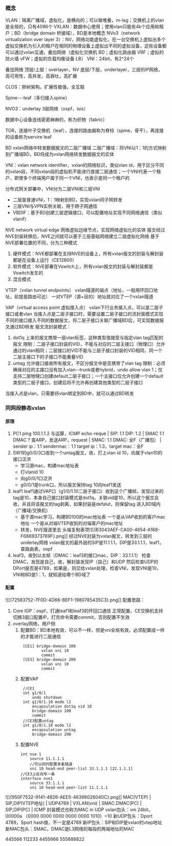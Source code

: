 ### 概念
VLAN：隔离广播域，虚拟化，是横向的；可以做堆叠，m-lag；交换机上的vlan是全局的，只有4096个
VXLAN：数据中心使用；使用vlan只能有4k个应用和租户；BD（bridge domain 桥接域），BD是本地概念
NVo3（network virtualization over layer 3）：NV，网络功能虚拟化，在一台交换机上虚拟出多个虚拟交换机为引入的租户在相同的物理设备上虚拟出不同的虚拟设备，这些设备都可以通过vxlan互通，叠加网络（虚拟化交换机 BD；虚拟化路由器 VRF；虚拟的防火墙 vFW；虚拟的负载均衡设备 LB）
VNI：24bit，有2^24个

叠加网络
顶层/上层：overlayer，NV
底层/下层，underlayer，三层的IP网络，高可用性，高并发，高吞吐，高扩展

CLOS：胖树架构，扩展性极强，全互联

Spine---leaf（多归接入spine）

NVO3：underlay 3层网络（ospf，isis）

数据中心设备连线密密麻麻的，称为织物（fabric）

TOR，连接叶子交换机（leaf），连接的路由器称为脊柱（spine，骨干），再连接的设备称为servire leaf

BD
vxlan网络中转发数据报文的二层广播域
二层广播域：将VNI以1：1的方式映射到广播域BD，BD将成为vxlan网络转发数据报文的实体

VNI：vxlan network identifier，vxlan的网络标识，类似vlan id，用于区分不同的vxlan段，不同vxlan段的虚拟机不能进行直接二层通信；一个VNI代表一个租户，即使多个终端用户属于同一个VNI，也表示是同一个租户的

分布式网关部署中，VNI分为二层VNI和三层VNI
- 二层是普通VNI，1：1映射到BD，实现vxlan同子网转发
- 三层VNI与VPN实例关联，用于跨子网通信
- VBDIF：基于BD创建三层逻辑接口，可以配置地址实现不同网络通信（类似vlanif）

NVE
network virtual edge 网络虚拟边缘节点，实现网络虚拟化的实体
报文经过NVE封装转换后，NVE之间就可以基于三层基础网络建立二层虚拟化网络
基于NVE部署位置的不同，分为三种模式
1. 硬件模式：NVE都部署在支持NVE的设备上，所有vxlan报文的封装与解封装都是在设备上运行（CE12800）
2. 软件模式：NVE部署在Vswitch上，所有vxlan报文的封装与解封装都是Vswitch发生的
3. 混合模式

VTEP（vxlan tunnel endpoints）
vxlan隧道的端点（地址，一般用环回口地址，前提是路由可达）
一对VTEP（源+目的）地址就对应了一个vxlan隧道

VAP（virtual access point 虚拟接入点）
vxlan下行业务接入点，可以是二层子接口或者vlan
当接入点是二层子接口时，需要设置二层子接口的流封装模式实现不同的接口接入不同的数据报文，将二层子接口关联广播域BD后，可实现数据报文通过BD转发
报文流封装模式：
1. dot1q
   上来的报文携带一层vlan标签，这种类型值接受与指定vlan tag匹配的报文
   限制：二层子接口封装的VID，不能与对应的二层主接口（物理口）允许通过的vlan相同；二层接口的VID不能与三层子接口封装的VID相同，同一个二层主接口下的子接口不能重叠VID
1. untag
   允许接口接收所有报文，不区分报文中是否携带了vlan tag
   限制：必须确保对应的主接口没有加入vlan--trunk或者hybrid，undo allow vlan 1；仅支持二层物理口创建default二层子接口；一个主接口仅允许创建一个default类型的二层子接口，创建后将不允许再创建其他类型的二层子接口

当接入点是vlan，只需要将vlan绑定到BD中，就可以通过BD转发

### 同网段静态vxlan
#### 原理
1. PC1 ping 100.1.1.2
   与运算，ICMP echo-reque | SIP: 1.1 DIP: 1.2 | SMAC 1.1 DMAC ?
   查ARP，发送ARP，request | SMAC: 1.1 DMAC: 全F（广播包） | sender ip：1.1 sendermac：1.1
   target ip：1.3，target mac：全F
2. SW1的g0/0/3口收到一个untag报文，收，打上vlan id 10，向属于vlan10的接口泛洪
	- 学习源mac，构建mac地址表
	- 打vlanid 10
	- 向g0/0/1口泛洪
	- g0/0/1是trunk口，所以报文保持tag 10向leaf1发送
3. leaf1
   leaf1通过VAP口（g1/0/1.10二层子接口）收到这个广播帧，发现过来的tag是10，本身自己接口封装模式是dot1q，关联vid是10，所以这个报文会收，并且将该报文的tag剥离，如果封装是defalut，则保留tag
   进入BD域内（广播域/交换机）
	- 基于源mac学习，构建BD100的mac地址表
	     一个是从VAP收到的客户mac地址
	     一个是从对端VTEP收到的对端客户的mac地址
	- 转发，NVE隧道里去
	  头端复制表项![[{B3043AEF-CA00-4654-A168-F6869373769F}.png]]
	  经过NVE封装为vxlan报文，转发到三层的underlay网络
	  vxlan报文的最外层的SIP是11.1.1.1，DIP是33.1.1.1，leaf1，查路由表，ospf
4. leaf3，收到以太帧（DMAC：leaf3的接口mac，DIP：33.1.1.1）
	检查DMAC，发现是自己，收，解封装发现IP（自己）和UDP
	然后检查UDP的DPort是否是4789，如果是，则交给vxlan处理，检查VNI，发现VNI是10，VNI和BD是1：1，就知道给哪个BD域了
#### 配置
![[{72583752-7F0D-4D66-BEF1-1980785435C3}.png]]
配置思路：
1. Core IGP：ospf，打通leaf1和leaf3的环回口通信
   正常配置，CE交换机支持切换3层口配置IP，打完命令需要commit，否则配置不生效
2. overlay网络，用户侧
   1. 配置BD：BD本地有效，可以不一样，但是vni全局有效，必须配置成一样的才能进行二层通信
	   ```
		[CE1] bridge-domain 100
				vxlan vni 10
				commit
		[CE3] bridge-domain 200
				vxlan vni 10
				commit
		```
	2. 配置VAP
	   ```
		//CE1
		int g1/0/1
			undo shutdown
		int g1/0/1.10 mode l2
			encapsulation dot1q vid 10
			bridge-domain 100
			commit
		//CE3配置untag
		int g1/0/1.10 mode l2
			encapsulation untag
			bridge-domain 200
		```
	3. 配置NVE
		```
		int nve 1
			source 11.1.1.1
			//可以同时配置多条隧道
			vni 10 head-end peer-list 33.1.1.1 [22.1.1.1]
		//CE3上反向写一条
		interface nve1
			source 33.1.1.1
			vni 10 head-end peer-list 11.1.1.1
		```

![[{950F7532-9141-4926-AEE5-46396026040C}.png]]
<font style="fontsize:10">MAC(VTEP) | SIP,DIP(VTEP地址) | UDP4789 | VXLAN(vni) | SMAC.DMAC(PC) | SIP,DIP(PC) | ICMP</font>
封装模式也称为MAC in UDP
vxlan包头：vni 24bit，00000a （0000 0000 0000 0000 0000 1010）=10
新UDP包头：Dport 4789，Sport hash值，不一定是4789
新IP包头：SIP和DIP是vxlan的vtep地址
新MAC包头：SMAC，DMAC是L3网络的每段的两端地址的MAC

445566
112233
4455666
555888822